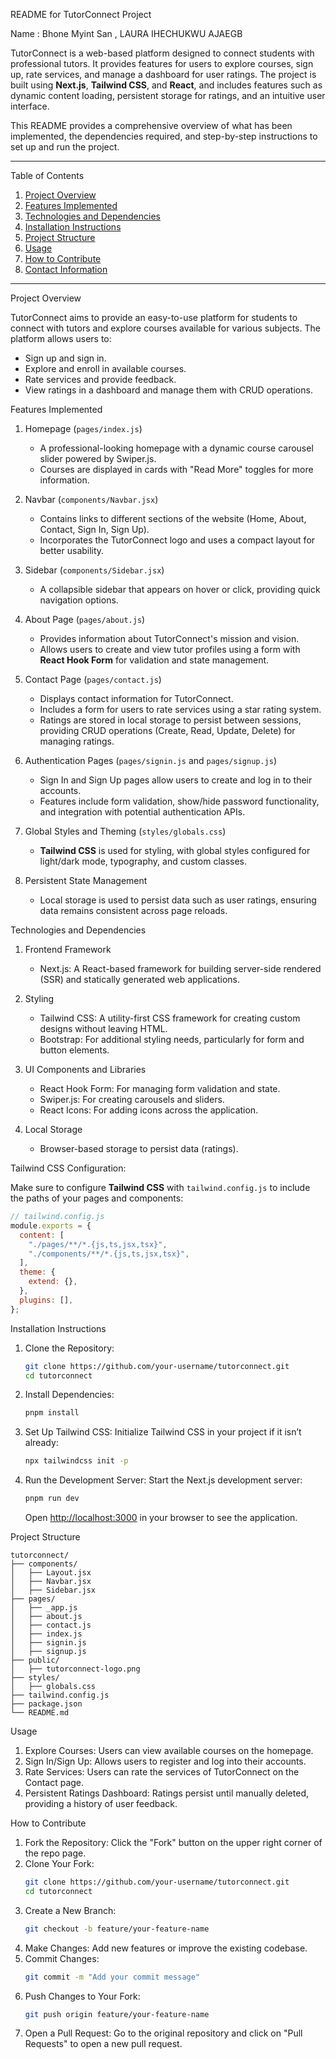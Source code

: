 README for TutorConnect Project

Name : Bhone Myint San , LAURA IHECHUKWU AJAEGB

TutorConnect is a web-based platform designed to connect students with professional tutors. It provides features for users to explore courses, sign up, rate services, and manage a dashboard for user ratings. The project is built using **Next.js**, **Tailwind CSS**, and **React**, and includes features such as dynamic content loading, persistent storage for ratings, and an intuitive user interface.

This README provides a comprehensive overview of what has been implemented, the dependencies required, and step-by-step instructions to set up and run the project.

---

Table of Contents

1. [Project Overview](project-overview)
2. [Features Implemented](#features-implemented)
3. [Technologies and Dependencies](#technologies-and-dependencies)
4. [Installation Instructions](#installation-instructions)
5. [Project Structure](#project-structure)
6. [Usage](#usage)
7. [How to Contribute](#how-to-contribute)
8. [Contact Information](#contact-information)

---

Project Overview

TutorConnect aims to provide an easy-to-use platform for students to connect with tutors and explore courses available for various subjects. The platform allows users to:
- Sign up and sign in.
- Explore and enroll in available courses.
- Rate services and provide feedback.
- View ratings in a dashboard and manage them with CRUD operations.

Features Implemented

1. Homepage (`pages/index.js`)
   - A professional-looking homepage with a dynamic course carousel slider powered by Swiper.js.
   - Courses are displayed in cards with "Read More" toggles for more information.

2. Navbar (`components/Navbar.jsx`)
   - Contains links to different sections of the website (Home, About, Contact, Sign In, Sign Up).
   - Incorporates the TutorConnect logo and uses a compact layout for better usability.

3. Sidebar (`components/Sidebar.jsx`)
   - A collapsible sidebar that appears on hover or click, providing quick navigation options.

4. About Page (`pages/about.js`)
   - Provides information about TutorConnect's mission and vision.
   - Allows users to create and view tutor profiles using a form with **React Hook Form** for validation and state management.

5. Contact Page (`pages/contact.js`)
   - Displays contact information for TutorConnect.
   - Includes a form for users to rate services using a star rating system.
   - Ratings are stored in local storage to persist between sessions, providing CRUD operations (Create, Read, Update, Delete) for managing ratings.

6. Authentication Pages (`pages/signin.js` and `pages/signup.js`)
   - Sign In and Sign Up pages allow users to create and log in to their accounts.
   - Features include form validation, show/hide password functionality, and integration with potential authentication APIs.

7. Global Styles and Theming (`styles/globals.css`)
   - **Tailwind CSS** is used for styling, with global styles configured for light/dark mode, typography, and custom classes.

8. Persistent State Management
   - Local storage is used to persist data such as user ratings, ensuring data remains consistent across page reloads.

Technologies and Dependencies

1. Frontend Framework
   - Next.js: A React-based framework for building server-side rendered (SSR) and statically generated web applications.

2. Styling
   - Tailwind CSS: A utility-first CSS framework for creating custom designs without leaving HTML.
   - Bootstrap: For additional styling needs, particularly for form and button elements.

3. UI Components and Libraries
   - React Hook Form: For managing form validation and state.
   - Swiper.js: For creating carousels and sliders.
   - React Icons: For adding icons across the application.

4. Local Storage
   - Browser-based storage to persist data (ratings).

Tailwind CSS Configuration:

Make sure to configure **Tailwind CSS** with `tailwind.config.js` to include the paths of your pages and components:

```js
// tailwind.config.js
module.exports = {
  content: [
    "./pages/**/*.{js,ts,jsx,tsx}",
    "./components/**/*.{js,ts,jsx,tsx}",
  ],
  theme: {
    extend: {},
  },
  plugins: [],
};
```

Installation Instructions

1. Clone the Repository:
   ```bash
   git clone https://github.com/your-username/tutorconnect.git
   cd tutorconnect
   ```

2. Install Dependencies:
   ```bash
   pnpm install
   ```

3. Set Up Tailwind CSS:
   Initialize Tailwind CSS in your project if it isn’t already:
   ```bash
   npx tailwindcss init -p
   ```

4. Run the Development Server:
   Start the Next.js development server:
   ```bash
   pnpm run dev
   ```
   Open [http://localhost:3000](http://localhost:3000) in your browser to see the application.

Project Structure

```plaintext
tutorconnect/
├── components/
│   ├── Layout.jsx
│   ├── Navbar.jsx
│   ├── Sidebar.jsx
├── pages/
│   ├── _app.js
│   ├── about.js
│   ├── contact.js
│   ├── index.js
│   ├── signin.js
│   ├── signup.js
├── public/
│   ├── tutorconnect-logo.png
├── styles/
│   ├── globals.css
├── tailwind.config.js
├── package.json
└── README.md
```

Usage

1. Explore Courses: Users can view available courses on the homepage.
2. Sign In/Sign Up: Allows users to register and log into their accounts.
3. Rate Services: Users can rate the services of TutorConnect on the Contact page.
4. Persistent Ratings Dashboard: Ratings persist until manually deleted, providing a history of user feedback.

How to Contribute

1. Fork the Repository: Click the "Fork" button on the upper right corner of the repo page.
2. Clone Your Fork:
   ```bash
   git clone https://github.com/your-username/tutorconnect.git
   cd tutorconnect
   ```
3. Create a New Branch:
   ```bash
   git checkout -b feature/your-feature-name
   ```
4. Make Changes: Add new features or improve the existing codebase.
5. Commit Changes:
   ```bash
   git commit -m "Add your commit message"
   ```
6. Push Changes to Your Fork:
   ```bash
   git push origin feature/your-feature-name
   ```
7. Open a Pull Request: Go to the original repository and click on "Pull Requests" to open a new pull request.
